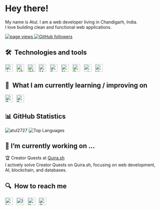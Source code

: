 # Hey there!

My name is Atul. I am a web developer living in Chandigarh, India.<br>
I love building clean and functional web applications.


<p>
  <a href="https://github.com/atul2727">
    <img src="https://komarev.com/ghpvc/?username=atul2727" alt="page views">
  </a>
  <a href="https://github.com/atul2727?tab=followers">
    <img alt="GitHub followers" src="https://img.shields.io/github/followers/atul2727?color=green&logo=github">
  </a>
</p>


## 🛠  Technologies and tools

<a name="learning"></a>

[<img src="https://img.shields.io/badge/JavaScript-282C34?logo=javascript&logoColor=F7DF1E" alt="JavaScript logo" title="JavaScript" height="25" />][tech_tools_anchor]
&nbsp;
[<img src="https://img.shields.io/badge/HTML5-282C34?logo=html5&logoColor=E34F26" alt="HTML5 logo" title="HTML5" height="25" />][tech_tools_anchor]
&nbsp;
[<img src="https://img.shields.io/badge/CSS3-282C34?logo=css3&logoColor=1572B6" alt="CSS3 logo" title="CSS3" height="25" />][tech_tools_anchor]
&nbsp;
[<img src="https://img.shields.io/badge/MongoDB-282C34?logo=mongodb&logoColor=47A248" alt="MongoDB logo" title="MongoDB" height="25" />][tech_tools_anchor]
&nbsp;
[<img src="https://img.shields.io/badge/Express.js-282C34?logo=express&logoColor=white" alt="Express.js logo" title="Express.js" height="25" />][tech_tools_anchor]
&nbsp;
[<img src="https://img.shields.io/badge/Node.js-282C34?logo=node.js&logoColor=339933" alt="Node.js logo" title="Node.js" height="25" />][tech_tools_anchor]
&nbsp;
[<img src="https://img.shields.io/badge/Postman-282C34?logo=postman&logoColor=FF6C37" alt="Postman logo" title="Postman" height="25" />][tech_tools_anchor]
&nbsp;
[<img src="https://img.shields.io/badge/git-282C34?logo=git&logoColor=F05032" alt="git logo" title="git" height="25" />][tech_tools_anchor]
&nbsp;
[<img src="https://img.shields.io/badge/VS%20Code-282C34?logo=visual-studio-code&logoColor=007ACC" alt="Visual Studio Code logo" title="Visual Studio Code" height="25" />][tech_tools_anchor]
&nbsp;



## 📖  What I am currently learning / improving on

[<img src="https://img.shields.io/badge/TypeScript-282C34?logo=typescript&logoColor=3178C6" alt="TypeScript logo" title="TypeScript" height="25" />][tech_tools_anchor]
&nbsp;
[<img src="https://img.shields.io/badge/React Native-282C34?logo=react&logoColor=61DAFB" alt="React Native logo" title="React Native" height="25" />][tech_tools_anchor]
&nbsp;


## 📊 GitHub Statistics

<a> 
  <img src="https://github-readme-stats.vercel.app/api?username=atul2727&show_icons=true" alt="atul2727" />
</a>
<!-- <a name="learning2"></a> -->

<img src="https://github-readme-stats.vercel.app/api/top-langs/?username=atul2727&layout=compact&theme=radical" alt="Top Languages" />



## 🔭 I’m currently working on ...

🏆 Creator Quests at [Quira.sh](https://quira.sh/user/atul171623)<br>
I actively solve Creator Quests on Quira.sh, focusing on web development, AI, blockchain, and databases.


## 🔍  How to reach me

[<img src="https://img.shields.io/badge/LinkedIn-282C34?logo=linkedin&logoColor=0077B5" alt="LinkedIn logo" title="LinkedIn" height="25" />](https://www.linkedin.com/in/atul-kumar-janghu-93227b210/)
&nbsp;
[<img src="https://img.shields.io/badge/Instagram-282C34?logo=instagram&logoColor=E4405F" alt="Instagram logo" title="Instagram" height="25" />](https://www.instagram.com/atul_jaat_27/)
&nbsp;
[<img src="https://img.shields.io/badge/X-282C34?logo=x&logoColor=FFFFFF" alt="X logo" title="X" height="25" />](https://x.com/akj2727)
&nbsp;
[<img src="https://img.shields.io/badge/Gmail-282C34?logo=gmail&logoColor=D14836" alt="Gmail logo" title="Gmail" height="25" />](mailto:atuljaat2004aj@gmail.com)
&nbsp;

[tech_tools_anchor]: #Namaste--
[learning_now_anchor]: #learning
[learning_next_anchor]: #learning2







<!--
**atul2727/atul2727** is a ✨ _special_ ✨ repository because its `README.md` (this file) appears on your GitHub profile.

Here are some ideas to get you started:

- 🔭 I’m currently working on ...
- 🌱 I’m currently learning ...
- 👯 I’m looking to collaborate on ...
- 🤔 I’m looking for help with ...
- 💬 Ask me about ...
- 📫 How to reach me: ...
- 😄 Pronouns: ...
- ⚡ Fun fact: ...
-->
